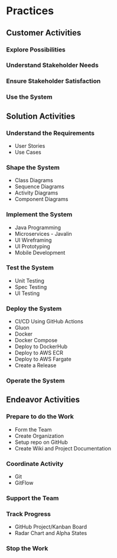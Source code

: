 # Practices

## Customer Activities

### Explore Possibilities

### Understand Stakeholder Needs

### Ensure Stakeholder Satisfaction

### Use the System

## Solution Activities

### Understand the Requirements
  - User Stories
  - Use Cases

### Shape the System
  - Class Diagrams
  - Sequence Diagrams
  - Activity Diagrams
  - Component Diagrams

### Implement the System
  - Java Programming
  - Microservices - Javalin
  - UI Wireframing
  - UI Prototyping
  - Mobile Development

### Test the System
  - Unit Testing
  - Spec Testing
  - UI Testing

### Deploy the System
  - CI/CD Using GitHub Actions
  - Gluon
  - Docker
  - Docker Compose
  - Deploy to DockerHub
  - Deploy to AWS ECR
  - Deploy to AWS Fargate
  - Create a Release

### Operate the System

## Endeavor Activities

### Prepare to do the Work
  - Form the Team
  - Create Organization
  - Setup repo on GitHub
  - Create Wiki and Project Documentation

### Coordinate Activity
  - Git
  - GitFlow

### Support the Team

### Track Progress
  - GitHub Project/Kanban Board
  - Radar Chart and Alpha States

### Stop the Work
